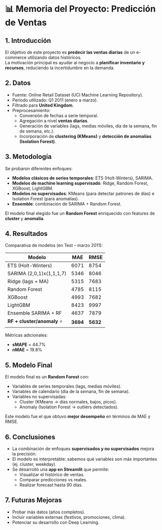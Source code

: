 # 📊 Memoria del Proyecto: Predicción de Ventas

## 1. Introducción
El objetivo de este proyecto es **predecir las ventas diarias** de un e-commerce utilizando datos históricos.  
La motivación principal es ayudar al negocio a **planificar inventario y recursos**, reduciendo la incertidumbre en la demanda.

## 2. Datos
- Fuente: Online Retail Dataset (UCI Machine Learning Repository).  
- Periodo utilizado: Q1 2011 (enero a marzo).  
- Filtrado para **United Kingdom**.  
- Preprocesamiento:
  - Conversión de fechas a serie temporal.
  - Agregación a nivel **ventas diarias**.
  - Generación de variables (lags, medias móviles, día de la semana, fin de semana, etc.).
  - Incorporación de **clustering (KMeans)** y **detección de anomalías (Isolation Forest)**.

## 3. Metodología
Se probaron diferentes enfoques:
- **Modelos clásicos de series temporales**: ETS (Holt-Winters), SARIMA.
- **Modelos de machine learning supervisado**: Ridge, Random Forest, XGBoost, LightGBM.
- **Modelos no supervisados**: KMeans (para detectar patrones de días) e Isolation Forest (para anomalías).
- **Ensemble**: combinación de SARIMA + Random Forest.

El modelo final elegido fue un **Random Forest** enriquecido con features de **cluster** y **anomalía**.

## 4. Resultados
Comparativa de modelos (en Test – marzo 2011):

| Modelo                     | MAE   | RMSE  |
|-----------------------------|-------|-------|
| ETS (Holt-Winters)          | 6071  | 8754  |
| SARIMA (2,0,1)x(1,1,1,7)    | 5346  | 8046  |
| Ridge (lags + MA)           | 5315  | 7683  |
| Random Forest               | 4785  | 8115  |
| XGBoost                     | 4993  | 7682  |
| LightGBM                    | 8423  | 9997  |
| Ensemble SARIMA + RF        | 4637  | 7879  |
| **RF + cluster/anomaly** ⭐ | **3694** | **5632** |

Métricas adicionales:
- **sMAPE** = 44.7%  
- **nMAE** = 19.8%

## 5. Modelo Final
El modelo final es un **Random Forest** con:
- Variables de series temporales (lags, medias móviles).
- Variables de calendario (día de la semana, fin de semana).
- Variables no supervisadas:
  - Cluster (KMeans → días normales, bajos, picos).
  - Anomaly (Isolation Forest → outliers detectados).

Este modelo fue el que obtuvo **mejor desempeño** en términos de MAE y RMSE.

## 6. Conclusiones
- La combinación de enfoques **supervisados y no supervisados** mejora la precisión.
- El modelo es interpretable: sabemos qué variables son más importantes (ej. cluster, weekday).
- Se desarrolló una **app en Streamlit** que permite:
  - Visualizar el histórico de ventas.
  - Comparar predicciones vs reales.
  - Realizar forecast hasta 90 días.

## 7. Futuras Mejoras
- Probar más datos (años completos).
- Incluir variables externas (festivos, promociones, clima).
- Potenciar su desarrollo con Deep Learning.

